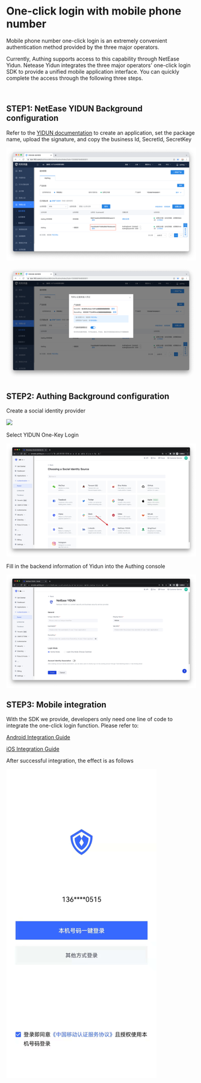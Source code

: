 # One-click login with mobile phone number

<LastUpdated/>

Mobile phone number one-click login is an extremely convenient authentication method provided by the three major operators.

Currently, Authing supports access to this capability through NetEase Yidun. Netease Yidun integrates the three major operators' one-click login SDK to provide a unified mobile application interface. You can quickly complete the access through the following three steps.

<br>

## STEP1: NetEase YIDUN Background configuration

Refer to the [YIDUN documentation](https://support.dun.163.com/documents/287305921855672320?docId=424413790996844544) to create an application, set the package name, upload the signature, and copy the business Id, SecretId, SecretKey

![](./images/yd_bizid.png)

![](./images/yd_secret.png)

## STEP2: Authing Background configuration

Create a social identity provider

![](~@imagesEnUs/connections/create-social-idp.jpg)

Select YIDUN One-Key Login

![](./images/add_yidun.jpg)

Fill in the backend information of Yidun into the Authing console

![](./images/yidun_setting.jpg)

## STEP3: Mobile integration

With the SDK we provide, developers only need one line of code to integrate the one-click login function. Please refer to:

[Android Integration Guide](https://github.com/Authing/guard-android/blob/master/doc/topics/oneauth.md)

[iOS Integration Guide](https://github.com/Authing/guard-ios/blob/main/doc/topics/oneauth.md)

After successful integration, the effect is as follows

<img src="./images/authing_oneauth.jpg" alt="drawing" width="400"/>
